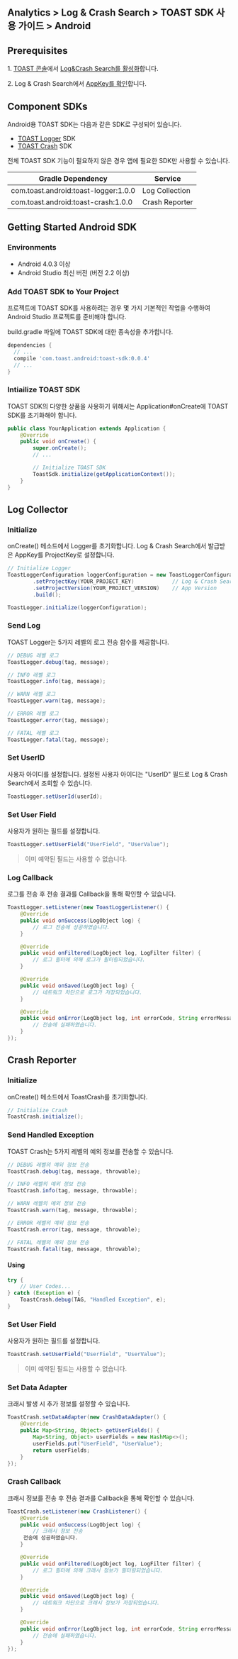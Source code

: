 ## Analytics > Log & Crash Search > TOAST SDK 사용 가이드 > Android

## Prerequisites

1\. [TOAST 콘솔](https://console.cloud.toast.com)에서 [Log&Crash Search를 활성화](https://docs.toast.com/ko/Analytics/Log%20&%20Crash%20Search/ko/console-guide/)합니다.

2\. Log & Crash Search에서 [AppKey를 확인](https://docs.toast.com/ko/Analytics/Log%20&%20Crash%20Search/ko/console-guide/#appkey)합니다.

## Component SDKs

Android용 TOAST SDK는 다음과 같은 SDK로 구성되어 있습니다.

* [TOAST Logger](#log-collector) SDK
* [TOAST Crash](#crash-reporter) SDK

전체 TOAST SDK 기능이 필요하지 않은 경우 앱에 필요한 SDK만 사용할 수 있습니다.

| Gradle Dependency | Service |
| --- | --- |
| com.toast.android:toast-logger:1.0.0 | Log Collection |
| com.toast.android:toast-crash:1.0.0 | Crash Reporter |

## Getting Started Android SDK

### Environments

* Android 4.0.3 이상
* Android Studio 최신 버전 (버전 2.2 이상)

### Add TOAST SDK to Your Project

프로젝트에 TOAST SDK를 사용하려는 경우 몇 가지 기본적인 작업을 수행하여 Android Studio 프로젝트를 준비해야 합니다.

build.gradle 파일에 TOAST SDK에 대한 종속성을 추가합니다.

```groovy
dependencies {
  // ...
  compile 'com.toast.android:toast-sdk:0.0.4'
  // ...
}
```

### Intiailize TOAST SDK

TOAST SDK의 다양한 상품을 사용하기 위해서는 Application#onCreate에 TOAST SDK를 초기화해야 합니다.

```java
public class YourApplication extends Application {
    @Override
    public void onCreate() {
        super.onCreate();
        // ...

        // Initialize TOAST SDK
        ToastSdk.initialize(getApplicationContext());
    }
}
```

## Log Collector

### Initialize

onCreate() 메소드에서 Logger를 초기화합니다.
Log & Crash Search에서 발급받은 AppKey를 ProjectKey로 설정합니다.

```java
// Initialize Logger
ToastLoggerConfiguration loggerConfiguration = new ToastLoggerConfiguration.Builder()
        .setProjectKey(YOUR_PROJECT_KEY)            // Log & Crash Search AppKey
        .setProjectVersion(YOUR_PROJECT_VERSION)    // App Version
        .build();

ToastLogger.initialize(loggerConfiguration);
```

### Send Log

TOAST Logger는 5가지 레벨의 로그 전송 함수를 제공합니다.

```java
// DEBUG 레벨 로그
ToastLogger.debug(tag, message);

// INFO 레벨 로그
ToastLogger.info(tag, message);

// WARN 레벨 로그
ToastLogger.warn(tag, message);

// ERROR 레벨 로그
ToastLogger.error(tag, message);

// FATAL 레벨 로그
ToastLogger.fatal(tag, message);
```

### Set UserID 

사용자 아이디를 설정합니다.
설정된 사용자 아이디는 "UserID" 필드로 Log & Crash Search에서 조회할 수 있습니다.

```java
ToastLogger.setUserId(userId);
```

### Set User Field

사용자가 원하는 필드를 설정합니다.

```java
ToastLogger.setUserField("UserField", "UserValue");
```

> 이미 예약된 필드는 사용할 수 없습니다.

### Log Callback

로그를 전송 후 전송 결과를 Callback을 통해 확인할 수 있습니다.

```java
ToastLogger.setListener(new ToastLoggerListener() {
    @Override
    public void onSuccess(LogObject log) {
        // 로그 전송에 성공하였습니다.
    }

    @Override
    public void onFiltered(LogObject log, LogFilter filter) {
        // 로그 필터에 의해 로그가 필터링되었습니다.
    }

    @Override
    public void onSaved(LogObject log) {
        // 네트워크 차단으로 로그가 저장되었습니다.
    }

    @Override
    public void onError(LogObject log, int errorCode, String errorMessage) {
        // 전송에 실패하였습니다.
    }
});
```

## Crash Reporter

### Initialize

onCreate() 메소드에서 ToastCrash를 초기화합니다.

```java
// Initialize Crash
ToastCrash.initialize();
```

### Send Handled Exception

TOAST Crash는 5가지 레벨의 예외 정보를 전송할 수 있습니다.

```java
// DEBUG 레벨의 예외 정보 전송
ToastCrash.debug(tag, message, throwable);

// INFO 레벨의 예외 정보 전송
ToastCrash.info(tag, message, throwable);

// WARN 레벨의 예외 정보 전송
ToastCrash.warn(tag, message, throwable);

// ERROR 레벨의 예외 정보 전송
ToastCrash.error(tag, message, throwable);

// FATAL 레벨의 예외 정보 전송
ToastCrash.fatal(tag, message, throwable);
```

#### Using

```java
try {
    // User Codes...
} catch (Exception e) {
    ToastCrash.debug(TAG, "Handled Exception", e);
}
```

### Set User Field

사용자가 원하는 필드를 설정합니다.

```java
ToastCrash.setUserField("UserField", "UserValue");
```

> 이미 예약된 필드는 사용할 수 없습니다.

### Set Data Adapter

크래시 발생 시 추가 정보를 설정할 수 있습니다.

```java
ToastCrash.setDataAdapter(new CrashDataAdapter() {
    @Override
    public Map<String, Object> getUserFields() {
        Map<String, Object> userFields = new HashMap<>();
        userFields.put("UserField", "UserValue");
        return userFields;
    }
});
```

### Crash Callback

크래시 정보를 전송 후 전송 결과를 Callback을 통해 확인할 수 있습니다.

```java
ToastCrash.setListener(new CrashListener() {
    @Override
    public void onSuccess(LogObject log) {
        // 크래시 정보 전송
     전송에 성공하였습니다.
    }

    @Override
    public void onFiltered(LogObject log, LogFilter filter) {
        // 로그 필터에 의해 크래시 정보가 필터링되었습니다.
    }

    @Override
    public void onSaved(LogObject log) {
        // 네트워크 차단으로 크래시 정보가 저장되었습니다.
    }

    @Override
    public void onError(LogObject log, int errorCode, String errorMessage) {
        // 전송에 실패하였습니다.
    }
});
```